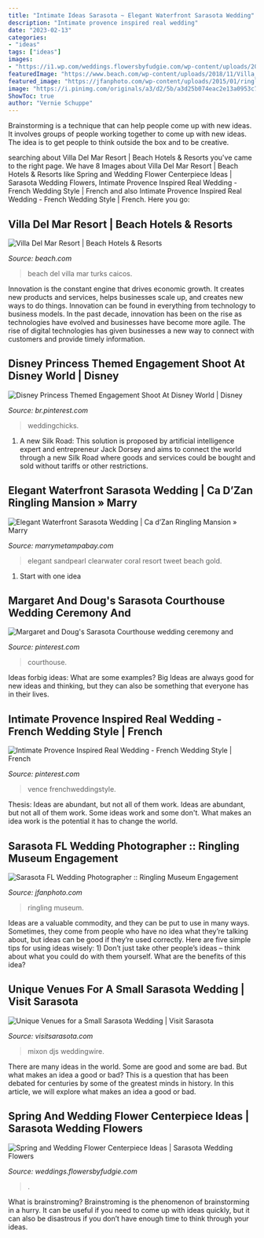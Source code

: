 ```yaml
---
title: "Intimate Ideas Sarasota ~ Elegant Waterfront Sarasota Wedding"
description: "Intimate provence inspired real wedding"
date: "2023-02-13"
categories:
- "ideas"
tags: ["ideas"]
images:
- "https://i1.wp.com/weddings.flowersbyfudgie.com/wp-content/uploads/2011/03/revere-bowl-in-bl-yel-85-00.jpg?fit=864%2C701&amp;ssl=1"
featuredImage: "https://www.beach.com/wp-content/uploads/2018/11/Villa_del_Mar_Turks-_-Caicos-02-1170x600.jpg"
featured_image: "https://jfanphoto.com/wp-content/uploads/2015/01/ringling-museum-engagement-ringling-museum-wedding-Ca-d-Zan-wedding-sarasota-wedding-photographer-ringling-engagement-photography-0366.jpg"
image: "https://i.pinimg.com/originals/a3/d2/5b/a3d25b074eac2e13a0953c7d3a0a73ad.png"
ShowToc: true
author: "Vernie Schuppe"
---
```



Brainstorming is a technique that can help people come up with new ideas. It involves groups of people working together to come up with new ideas. The idea is to get people to think outside the box and to be creative.

	

		
searching about Villa Del Mar Resort | Beach Hotels &amp; Resorts you've came to the right page. We have 8 Images about Villa Del Mar Resort | Beach Hotels &amp; Resorts like Spring and Wedding Flower Centerpiece Ideas | Sarasota Wedding Flowers, Intimate Provence Inspired Real Wedding - French Wedding Style | French and also Intimate Provence Inspired Real Wedding - French Wedding Style | French. Here you go:
		
    
## Villa Del Mar Resort | Beach Hotels &amp; Resorts

<img loading=lazy src="https://www.beach.com/wp-content/uploads/2018/11/Villa_del_Mar_Turks-_-Caicos-02-1170x600.jpg" onerror="this.onerror=null;this.src='https://tse4.mm.bing.net/th?id=OIP.jGTcimopBX6j-d__4yPUkAHaDz&amp;pid=15.1';" alt="Villa Del Mar Resort | Beach Hotels &amp; Resorts">

_Source: beach.com_

>beach del villa mar turks caicos. 

	

Innovation is the constant engine that drives economic growth. It creates new products and services, helps businesses scale up, and creates new ways to do things. Innovation can be found in everything from technology to business models. In the past decade, innovation has been on the rise as technologies have evolved and businesses have become more agile. The rise of digital technologies has given businesses a new way to connect with customers and provide timely information.

    
## Disney Princess Themed Engagement Shoot At Disney World | Disney

<img loading=lazy src="https://i.pinimg.com/originals/a3/d2/5b/a3d25b074eac2e13a0953c7d3a0a73ad.png" onerror="this.onerror=null;this.src='https://tse3.mm.bing.net/th?id=OIP.mJEaiaywdHZ7h0dmTx7K7wHaLG&amp;pid=15.1';" alt="Disney Princess Themed Engagement Shoot At Disney World | Disney">

_Source: br.pinterest.com_

>weddingchicks. 

	

1. A new Silk Road: This solution is proposed by artificial intelligence expert and entrepreneur Jack Dorsey and aims to connect the world through a new Silk Road where goods and services could be bought and sold without tariffs or other restrictions.

    
## Elegant Waterfront Sarasota Wedding | Ca D’Zan Ringling Mansion » Marry

<img loading=lazy src="https://marrymetampabay.com/wp-content/uploads/2016/10/20-2-150x150.jpg" onerror="this.onerror=null;this.src='https://tse1.mm.bing.net/th?id=OIP.5XZRzj3ZaTZlLoSuDbj2gAAAAA&amp;pid=15.1';" alt="Elegant Waterfront Sarasota Wedding | Ca d’Zan Ringling Mansion » Marry">

_Source: marrymetampabay.com_

>elegant sandpearl clearwater coral resort tweet beach gold. 

	

 1. Start with one idea

    
## Margaret And Doug&#039;s Sarasota Courthouse Wedding Ceremony And

<img loading=lazy src="https://i.pinimg.com/originals/3a/55/ca/3a55ca5dd880ac5fe16e9bef79f8ef9c.jpg" onerror="this.onerror=null;this.src='https://tse2.mm.bing.net/th?id=OIP.2rqx-BNYRxFzewNGI7VAwwHaGX&amp;pid=15.1';" alt="Margaret and Doug&#039;s Sarasota Courthouse wedding ceremony and">

_Source: pinterest.com_

>courthouse. 

	

Ideas forbig ideas: What are some examples?
Big Ideas are always good for new ideas and thinking, but they can also be something that everyone has in their lives.

    
## Intimate Provence Inspired Real Wedding - French Wedding Style | French

<img loading=lazy src="https://i.pinimg.com/originals/a0/ba/de/a0bade66e4521559c9921a2ff0dbbe89.jpg" onerror="this.onerror=null;this.src='https://tse4.mm.bing.net/th?id=OIP.-2ncnHja_fY3y78_4aNokQHaE8&amp;pid=15.1';" alt="Intimate Provence Inspired Real Wedding - French Wedding Style | French">

_Source: pinterest.com_

>vence frenchweddingstyle. 

	

Thesis: Ideas are abundant, but not all of them work.
Ideas are abundant, but not all of them work. Some ideas work and some don't. What makes an idea work is the potential it has to change the world.

    
## Sarasota FL Wedding Photographer :: Ringling Museum Engagement

<img loading=lazy src="https://jfanphoto.com/wp-content/uploads/2015/01/ringling-museum-engagement-ringling-museum-wedding-Ca-d-Zan-wedding-sarasota-wedding-photographer-ringling-engagement-photography-0366.jpg" onerror="this.onerror=null;this.src='https://tse3.mm.bing.net/th?id=OIP.I5r91I-xbpqegt9BcFKt4QHaLG&amp;pid=15.1';" alt="Sarasota FL Wedding Photographer :: Ringling Museum Engagement">

_Source: jfanphoto.com_

>ringling museum. 

	

Ideas are a valuable commodity, and they can be put to use in many ways. Sometimes, they come from people who have no idea what they’re talking about, but ideas can be good if they’re used correctly. Here are five simple tips for using ideas wisely: 1) Don’t just take other people’s ideas – think about what you could do with them yourself. What are the benefits of this idea?

    
## Unique Venues For A Small Sarasota Wedding | Visit Sarasota

<img loading=lazy src="https://www.visitsarasota.com/sites/default/files/styles/slideshow_xxs/public/ThePavilionatMixonFarms_WeddingTablescape2_rgb_hd.jpg?itok=ieUbY3oC&amp;timestamp=1616095024" onerror="this.onerror=null;this.src='https://tse4.mm.bing.net/th?id=OIP.U_ElwaGUDkFRpBrnA6LvjwAAAA&amp;pid=15.1';" alt="Unique Venues for a Small Sarasota Wedding | Visit Sarasota">

_Source: visitsarasota.com_

>mixon djs weddingwire. 

	

There are many ideas in the world. Some are good and some are bad. But what makes an idea a good or bad? This is a question that has been debated for centuries by some of the greatest minds in history. In this article, we will explore what makes an idea a good or bad.

    
## Spring And Wedding Flower Centerpiece Ideas | Sarasota Wedding Flowers

<img loading=lazy src="https://i1.wp.com/weddings.flowersbyfudgie.com/wp-content/uploads/2011/03/revere-bowl-in-bl-yel-85-00.jpg?fit=864%2C701&amp;ssl=1" onerror="this.onerror=null;this.src='https://tse4.mm.bing.net/th?id=OIP.AR8dZ2fyvyG3uR05YpqOXgHaGA&amp;pid=15.1';" alt="Spring and Wedding Flower Centerpiece Ideas | Sarasota Wedding Flowers">

_Source: weddings.flowersbyfudgie.com_

>. 

	

What is brainstroming? Brainstroming is the phenomenon of brainstorming in a hurry. It can be useful if you need to come up with ideas quickly, but it can also be disastrous if you don’t have enough time to think through your ideas.

